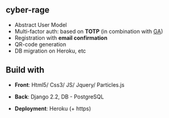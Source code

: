 ## cyber-rage

* Abstract User Model
* Multi-factor auth: based on **TOTP** (in combination with [GA](https://en.wikipedia.org/wiki/Google_Authenticator)) 
* Registration with **email confirmation**
* QR-code generation
* DB migration on Heroku, etc

## Build with

* **Front**: Html5/ Css3/ JS/ Jquery/ Particles.js

* **Back**: Django 2.2, DB - PostgreSQL

* **Deployment**: Heroku (+ https)